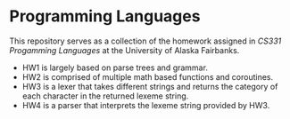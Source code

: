 # Programming Languages
This repository serves as a collection of the homework assigned in <i>CS331 Progamming Languages</i> at the University of Alaska Fairbanks.

<ul>
  <li> HW1 is largely based on parse trees and grammar.</li>
  <li> HW2 is comprised of multiple math based functions and coroutines.</li>
  <li> HW3 is a lexer that takes different strings and returns the category of each character in the returned lexeme string. </li>
  <li> HW4 is a parser that interprets the lexeme string provided by HW3. </li>
</ul>

